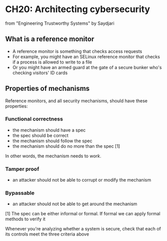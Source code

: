 # CH20: Architecting cybersecurity

from "Engineering Trustworthy Systems" by Saydjari

## What is a reference monitor

- A reference monitor is something that checks access requests
- For example, you might have an SELinux reference monitor that checks if a process is
allowed to write to a file
- Or you might have an armed guard at the gate of a secure bunker who's checking
visitors' ID cards

## Properties of mechanisms

Reference monitors, and all security mechanisms, should have these properties:

### Functional correctness

- the mechanism should have a spec
- the spec should be correct
- the mechanism should follow the spec
- the mechanism should do no more than the spec [1]

In other words, the mechanism needs to _work_.

### Tamper proof

- an attacker should not be able to corrupt or modify the mechanism

### Bypassable

- an attacker should not be able to get around the mechanism

[1] The spec can be either informal or formal. If formal we can apply formal methods to
verify it

Whenever you're analyzing whether a system is secure, check that each of its controls meet
the three criteria above